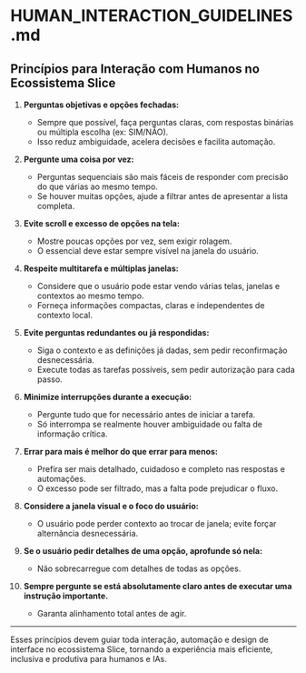 # HUMAN_INTERACTION_GUIDELINES.md

## Princípios para Interação com Humanos no Ecossistema Slice

1. **Perguntas objetivas e opções fechadas:**
   - Sempre que possível, faça perguntas claras, com respostas binárias ou múltipla escolha (ex: SIM/NÃO).
   - Isso reduz ambiguidade, acelera decisões e facilita automação.

2. **Pergunte uma coisa por vez:**
   - Perguntas sequenciais são mais fáceis de responder com precisão do que várias ao mesmo tempo.
   - Se houver muitas opções, ajude a filtrar antes de apresentar a lista completa.

3. **Evite scroll e excesso de opções na tela:**
   - Mostre poucas opções por vez, sem exigir rolagem.
   - O essencial deve estar sempre visível na janela do usuário.

4. **Respeite multitarefa e múltiplas janelas:**
   - Considere que o usuário pode estar vendo várias telas, janelas e contextos ao mesmo tempo.
   - Forneça informações compactas, claras e independentes de contexto local.

5. **Evite perguntas redundantes ou já respondidas:**
   - Siga o contexto e as definições já dadas, sem pedir reconfirmação desnecessária.
   - Execute todas as tarefas possíveis, sem pedir autorização para cada passo.

6. **Minimize interrupções durante a execução:**
   - Pergunte tudo que for necessário antes de iniciar a tarefa.
   - Só interrompa se realmente houver ambiguidade ou falta de informação crítica.

7. **Errar para mais é melhor do que errar para menos:**
   - Prefira ser mais detalhado, cuidadoso e completo nas respostas e automações.
   - O excesso pode ser filtrado, mas a falta pode prejudicar o fluxo.

8. **Considere a janela visual e o foco do usuário:**
   - O usuário pode perder contexto ao trocar de janela; evite forçar alternância desnecessária.

9. **Se o usuário pedir detalhes de uma opção, aprofunde só nela:**
   - Não sobrecarregue com detalhes de todas as opções.

10. **Sempre pergunte se está absolutamente claro antes de executar uma instrução importante.**
    - Garanta alinhamento total antes de agir.

---

Esses princípios devem guiar toda interação, automação e design de interface no ecossistema Slice, tornando a experiência mais eficiente, inclusiva e produtiva para humanos e IAs.
